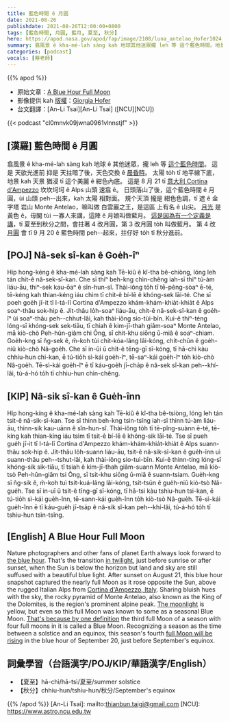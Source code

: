 ```yaml
---
title: 藍色時間 ê 月圓
date: 2021-08-26
publishdate: 2021-08-26T12:00:00+0800
tags: [藍色時間, 月圓, 藍月, 夏至, 秋分]
hero: https://apod.nasa.gov/apod/fap/image/2108/luna_antelao_Hofer1024.jpg
summary: 翕風景 ê kha-mé-lah sàng kah 地球其他迷眾攏 leh 等 這个藍色時間。地景 kah 天景 to̍h 浸 tī 這个美麗 ê 紺色內底。
categories: [podcast]
vocals: [蔡老師]
---
```


{{% apod %}}

- 原始文章：[A Blue Hour Full Moon](https://apod.nasa.gov/apod/ap210826.html)
- 影像提供 kah [版權][copyright]：[Giorgia Hofer](https://www.giorgiahoferphotography.com/)
- 台文翻譯：[An-Li Tsai][An-Li Tsai] ([NCU][NCU])

{{< podcast "cl0mnvk09jwna0961vlnnstjf" >}}

## [漢羅] 藍色時間 ê 月圓
翕風景 ê kha-mé-lah sàng kah 地球 ê 其他迷眾，攏 leh 等 [這个藍色時間][the blue hour]。
這是 天欲光進前 抑是 天拄暗了後，天色交換 ê [晨昏時][in twilight]。
太陽 to̍h tī 地平線下底，地景 kah 天景 猶浸 tī 這个美麗 ê 紺色內底。
這是 8 月 21 tī [意大利 Cortina d'Ampezzo][Cortina d'Ampezzo, Italy] 坎坎坷坷 ê Alps 山頭 速翕 ê。
日頭落山了後，這个藍色時間 ê 月圓，ùi 山頭 peh--出來，kah 太陽 相對面。
規个天頂 攏是 紺色色調，tī 遮 ê 金字塔 岩山 Monte Antelao，嘛叫做 白雲巖之王，是這區 上有名 ê 山尖。
[月光][The moonlight] 是黃色 ê，毋閣 tùi 一寡人來講，這陣 ê 月娘叫做藍月。
[這是因為有一个定義是講][That's because by one definition]，tī 夏至到秋分之間，會拄著 4 改月圓，第 3 改月圓 to̍h 叫做藍月。
第 4 改 [月圓][full Moon will be rising] 會 tī 9 月 20 ê 藍色時間 peh--起來，拄仔好 to̍h tī 秋分進前。

## [POJ] Nâ-sek sî-kan ê Goe̍h-îⁿ
Hip hong-kéng ê kha-mé-lah sàng kah Tē-kiû ê kî-tha bê-chiòng, lóng leh tán chit-ê nâ-sek-sî-kan.
Che sī thiⁿ beh-kng chìn-chêng iah-sī thiⁿ tú-àm liáu-āu, thiⁿ-sek kau-ōaⁿ ê sîn-hun-sî.
Thài-iông to̍h tī tē-pêng-sòaⁿ ē-té, tē-kéng kah thian-kéng iáu chìm tī chit-ê bí-lē ê khóng-sek lāi-té.
Che sī poeh goe̍h jī-it tī I-tá-lī Cortina d'Ampezzo khám-khám-khia̍t-khia̍t ê Alps soaⁿ-thâu sok-hip ê.
Ji̍t-thâu lo̍h-soaⁿ liáu-āu, chit-ê nâ-sek-sî-kan ê goe̍h-îⁿ ùi soaⁿ-thâu peh--chhut-lâi, kah thài-iông sio-tùi-bīn.
Kui-ê thiⁿ-téng lóng-sī khóng-sek sek-tiāu, tī chiah ê kim-jī-thah giâm-soaⁿ Monte Antelao, mā kiò-chò Peh-hûn-giâm chi Ông, sī chit-khu siōng ū-miâ ê soaⁿ-chiam.
Goe̍h-kng sī n̂g-sek ê, m̄-koh tùi chit-kóa-lâng lâi-kóng, chi̍t-chūn ê goe̍h-niû kiò-chò Nâ-goe̍h.
Che sī in-ūi ū chi̍t-ê tēng-gī sī-kóng, tī hā-chì kàu chhiu-hun chi-kan, ē tú-tio̍h sì-kái goe̍h-îⁿ, tē-saⁿ-kái goe̍h-îⁿ to̍h kiò-chò Nâ-goe̍h.
Tē-sì-kái goe̍h-îⁿ ē tī káu-goe̍h jī-cha̍p ê nâ-sek sî-kan peh--khí-lâi, tú-á-hó to̍h tī chhiu-hun chìn-chêng.

## [KIP] Nâ-sik sî-kan ê Gue̍h-înn
Hip hong-kíng ê kha-mé-lah sàng kah Tē-kiû ê kî-tha bê-tsiòng, lóng leh tán tsit-ê nâ-sik-sî-kan.
Tse sī thinn beh-kng tsìn-tsîng iah-sī thinn tú-àm liáu-āu, thinn-sik kau-uānn ê sîn-hun-sî.
Thài-iông to̍h tī tē-pîng-suànn ē-té, tē-kíng kah thian-kíng iáu tsìm tī tsit-ê bí-lē ê khóng-sik lāi-té.
Tse sī pueh gue̍h jī-it tī I-tá-lī Cortina d'Ampezzo khám-khám-khia̍t-khia̍t ê Alps suann-thâu sok-hip ê.
Ji̍t-thâu lo̍h-suann liáu-āu, tsit-ê nâ-sik-sî-kan ê gue̍h-înn uì suann-thâu peh--tshut-lâi, kah thài-iông sio-tuì-bīn.
Kui-ê thinn-tíng lóng-sī khóng-sik sik-tiāu, tī tsiah ê kim-jī-thah giâm-suann Monte Antelao, mā kiò-tsò Peh-hûn-giâm tsi Ông, sī tsit-khu siōng ū-miâ ê suann-tsiam.
Gue̍h-kng sī n̂g-sik ê, m̄-koh tuì tsit-kuá-lâng lâi-kóng, tsi̍t-tsūn ê gue̍h-niû kiò-tsò Nâ-gue̍h.
Tse sī in-uī ū tsi̍t-ê tīng-gī sī-kóng, tī hā-tsì kàu tshiu-hun tsi-kan, ē tú-tio̍h sì-kái gue̍h-înn, tē-sann-kái gue̍h-înn to̍h kiò-tsò Nâ-gue̍h.
Tē-sì-kái gue̍h-înn ē tī káu-gue̍h jī-tsa̍p ê nâ-sik sî-kan peh--khí-lâi, tú-á-hó to̍h tī tshiu-hun tsìn-tsîng.

## [English] A Blue Hour Full Moon
Nature photographers and other fans of planet Earth always look forward to [the blue hour][the blue hour].
That's the transition [in twilight][in twilight], just before sunrise or after sunset, when the Sun is below the horizon but land and sky are still suffused with a beautiful blue light.
After sunset on August 21, this blue hour snapshot captured the nearly full Moon as it rose opposite the Sun, above the rugged Italian Alps from [Cortina d'Ampezzo, Italy][Cortina d'Ampezzo, Italy].
Sharing bluish hues with the sky, the rocky pyramid of Monte Antelao, also known as the King of the Dolomites, is the region's prominent alpine peak.
[The moonlight][The moonlight] is yellow, but even so this full Moon was known to some as a seasonal Blue Moon.
[That's because by one definition][That's because by one definition] the third full Moon of a season with four full moons in it is called a Blue Moon.
Recognizing a season as the time between a solstice and an equinox, this season's fourth [full Moon will be rising][full Moon will be rising] in the blue hour of September 20, just before September's equinox.

## 詞彙學習（台語漢字/POJ/KIP/華語漢字/English）
- 【夏至】hā-chì/hā-tsì/夏至/summer solstice
- 【秋分】chhiu-hun/tshiu-hun/秋分/September's equinox


{{% /apod %}}
[An-Li Tsai]: mailto:thianbun.taigi@gmail.com
[NCU]: https://www.astro.ncu.edu.tw

[copyright]: https://apod.nasa.gov/apod/fap/lib/about_apod.html#srapply
[the blue hour]:https://earthsky.org/earth/what-is-the-blue-hour
[in twilight]:https://apod.nasa.gov/apod/ap130406.html
[Cortina d'Ampezzo, Italy]:https://apod.nasa.gov/apod/ap170409.html
[The moonlight]:https://apod.nasa.gov/apod/ap201111.html
[That's because by one definition]:https://earthsky.org/astronomy-essentials/when-is-the-next-blue-moon/
[full Moon will be rising]:https://solarsystem.nasa.gov/news/1966/full-moon-guide-august-september-2021/
